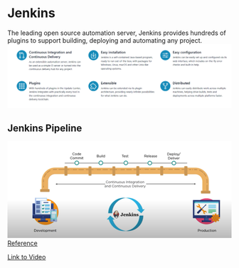 # Jenkins
The leading open source automation server, Jenkins provides hundreds of plugins to support building, deploying and automating any project.
![Jenkins](Jenkins.png)
## Jenkins Pipeline
![JenkinsPipeline](JenkinspiPeline.png)
[Reference](https://www.jenkins.io/)

[Link to Video](https://www.youtube.com/watch?v=LFDrDnKPOTg)